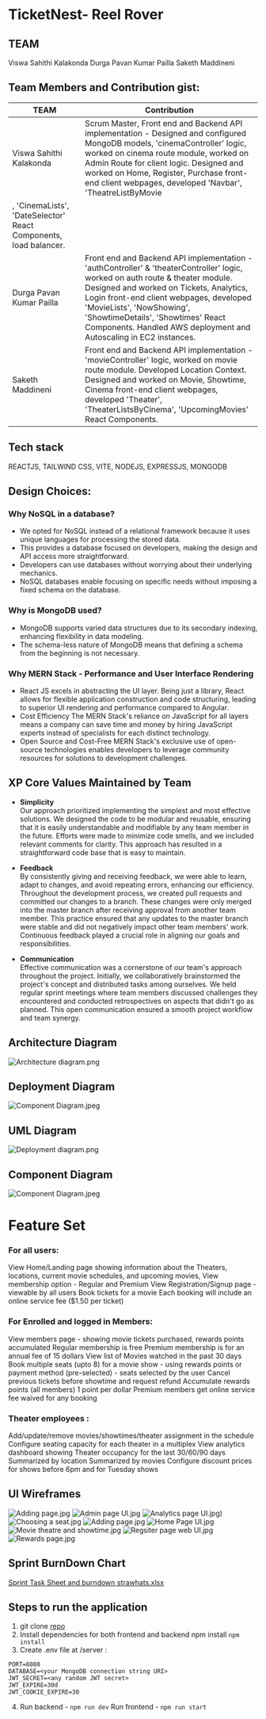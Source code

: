 # TicketNest- Reel Rover

## TEAM

Viswa Sahithi Kalakonda
Durga Pavan Kumar Pailla
Saketh Maddineni

## Team Members and Contribution gist:

| TEAM                                                             | Contribution                                                                                                                                                                                                                                                                                                                                                |
| ---------------------------------------------------------------- | ----------------------------------------------------------------------------------------------------------------------------------------------------------------------------------------------------------------------------------------------------------------------------------------------------------------------------------------------------------- |
| Viswa Sahithi Kalakonda                                          | Scrum Master, Front end and Backend API implementation - Designed and configured MongoDB models, 'cinemaController' logic, worked on cinema route module, worked on Admin Route for client logic. Designed and worked on Home, Register, Purchase front-end client webpages, developed 'Navbar', 'TheatreListByMovie                                        |
| , 'CinemaLists', 'DateSelector' React Components, load balancer. |
| Durga Pavan Kumar Pailla                                         | Front end and Backend API implementation - 'authController' & 'theaterController' logic, worked on auth route & theater module. Designed and worked on Tickets, Analytics, Login front-end client webpages, developed 'MovieLists', 'NowShowing', 'ShowtimeDetails', 'Showtimes' React Components. Handled AWS deployment and Autoscaling in EC2 instances. |
| Saketh Maddineni                                                 | Front end and Backend API implementation - 'movieController' logic, worked on movie route module. Developed Location Context. Designed and worked on Movie, Showtime, Cinema front-end client webpages, developed 'Theater', 'TheaterListsByCinema', 'UpcomingMovies' React Components.                                                                     |

## Tech stack

REACTJS, TAILWIND CSS, VITE, NODEJS, EXPRESSJS, MONGODB

## Design Choices:

### Why NoSQL in a database?

- We opted for NoSQL instead of a relational framework because it uses unique languages for processing the stored data.
- This provides a database focused on developers, making the design and API access more straightforward.
- Developers can use databases without worrying about their underlying mechanics.
- NoSQL databases enable focusing on specific needs without imposing a fixed schema on the database.

### Why is MongoDB used?

- MongoDB supports varied data structures due to its secondary indexing, enhancing flexibility in data modeling.
- The schema-less nature of MongoDB means that defining a schema from the beginning is not necessary.

### Why MERN Stack - Performance and User Interface Rendering

- React JS excels in abstracting the UI layer. Being just a library, React allows for flexible application construction and code structuring, leading to superior UI rendering and performance compared to Angular.
- Cost Efficiency
  The MERN Stack's reliance on JavaScript for all layers means a company can save time and money by hiring JavaScript experts instead of specialists for each distinct technology.
- Open Source and Cost-Free
  MERN Stack's exclusive use of open-source technologies enables developers to leverage community resources for solutions to development challenges.

## XP Core Values Maintained by Team

- **Simplicity** <br> Our approach prioritized implementing the simplest and most effective solutions. We designed the code to be modular and reusable, ensuring that it is easily understandable and modifiable by any team member in the future. Efforts were made to minimize code smells, and we included relevant comments for clarity. This approach has resulted in a straightforward code base that is easy to maintain.

- **Feedback** <br> By consistently giving and receiving feedback, we were able to learn, adapt to changes, and avoid repeating errors, enhancing our efficiency. Throughout the development process, we created pull requests and committed our changes to a branch. These changes were only merged into the master branch after receiving approval from another team member. This practice ensured that any updates to the master branch were stable and did not negatively impact other team members' work. Continuous feedback played a crucial role in aligning our goals and responsibilities.

- **Communication** <br> Effective communication was a cornerstone of our team's approach throughout the project. Initially, we collaboratively brainstormed the project's concept and distributed tasks among ourselves. We held regular sprint meetings where team members discussed challenges they encountered and conducted retrospectives on aspects that didn't go as planned. This open communication ensured a smooth project workflow and team synergy.

## Architecture Diagram

![Architecture diagram.png](https://github.com/gopinathsjsu/teamproject-strawhats/blob/main/Images/Architecture%20diagram.png)

## Deployment Diagram

![Component Diagram.jpeg](https://github.com/gopinathsjsu/teamproject-strawhats/blob/main/Images/Deployment%20diagram.png)

## UML Diagram

![Deployment diagram.png](https://github.com/gopinathsjsu/teamproject-strawhats/blob/main/Images/UML%20diagram.png)

## Component Diagram

![Component Diagram.jpeg](https://github.com/gopinathsjsu/teamproject-strawhats/blob/main/Images/Component%20Diagram.jpeg)

# Feature Set

### For all users:

View Home/Landing page showing information about the Theaters, locations, current movie schedules, and upcoming movies,
View membership option - Regular and Premium
View Registration/Signup page - viewable by all users
Book tickets for a movie
Each booking will include an online service fee ($1.50 per ticket)

### For Enrolled and logged in Members:

View members page - showing movie tickets purchased, rewards points accumulated
Regular membership is free
Premium membership is for an annual fee of 15 dollars
View list of Movies watched in the past 30 days
Book multiple seats (upto 8) for a movie show - using rewards points or payment method (pre-selected) - seats selected by the user
Cancel previous tickets before showtime and request refund
Accumulate rewards points (all members) 1 point per dollar
Premium members get online service fee waived for any booking

### Theater employees :

Add/update/remove movies/showtimes/theater assignment in the schedule
Configure seating capacity for each theater in a multiplex
View analytics dashboard showing Theater occupancy for the last 30/60/90 days
Summarized by location
Summarized by movies
Configure discount prices for shows before 6pm and for Tuesday shows

## UI Wireframes

![Adding page.jpg](https://github.com/gopinathsjsu/teamproject-strawhats/blob/main/Web%20UI%20Raw%20Designs/Adding%20page.jpg)
![Admin page UI.jpg](https://github.com/gopinathsjsu/teamproject-strawhats/blob/main/Web%20UI%20Raw%20Designs/Admin%20page%20UI.jpg)
![Analytics page UI.jpg](https://github.com/gopinathsjsu/teamproject-strawhats/blob/main/Web%20UI%20Raw%20Designs/Analytics%20page%20UI.jpg))
![Choosing a seat.jpg](https://github.com/gopinathsjsu/teamproject-strawhats/blob/main/Web%20UI%20Raw%20Designs/Choosing%20a%20seat.jpg)
![Adding page.jpg](https://github.com/gopinathsjsu/teamproject-strawhats/blob/main/Web%20UI%20Raw%20Designs/Adding%20page.jpg)
![Home Page UI.jpg](https://github.com/gopinathsjsu/teamproject-strawhats/blob/main/Web%20UI%20Raw%20Designs/Home%20Page%20UI.jpg)
![Movie theatre and showtime.jpg](https://github.com/gopinathsjsu/teamproject-strawhats/blob/main/Web%20UI%20Raw%20Designs/Movie%20theatre%20and%20showtime.jpg)
![Regsiter page web UI.jpg](https://github.com/gopinathsjsu/teamproject-strawhats/blob/main/Web%20UI%20Raw%20Designs/Regsiter%20page%20web%20UI.jpg)
![Rewards page.jpg](https://github.com/gopinathsjsu/teamproject-strawhats/blob/main/Web%20UI%20Raw%20Designs/Rewards%20page.jpg)

## Sprint BurnDown Chart

[Sprint Task Sheet and burndown strawhats.xlsx](https://github.com/gopinathsjsu/teamproject-strawhats/blob/main/Sprint%20Task%20Sheet%20and%20burndown%20strawhats.xlsx)

## Steps to run the application

1. git clone [repo](https://github.com/gopinathsjsu/team-project-ysmp.git)
2. Install dependencies for both frontend and backend npm install `npm install`
3. Create .env file at /server :

```
PORT=8080
DATABASE=<your MongoDB connection string URI>
JWT_SECRET=<any random JWT secret>
JWT_EXPIRE=30d
JWT_COOKIE_EXPIRE=30
```

4. Run backend - `npm run dev`
   Run frontend - `npm run start`
